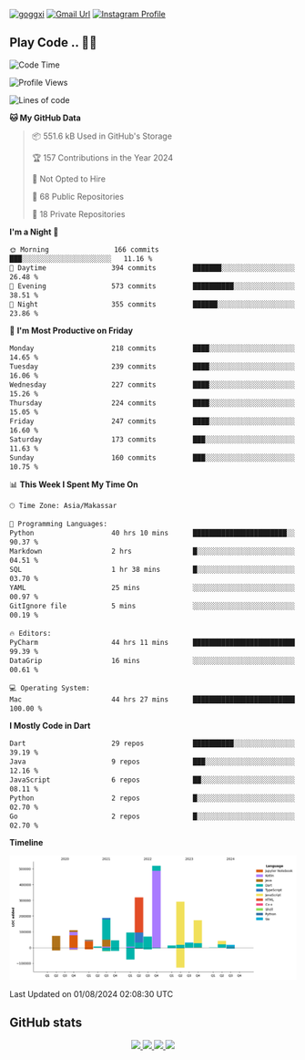 [![goggxi](https://img.shields.io/badge/Portofolio-Goggxi-orange)](https://goggxi.github.io)
[![Gmail Url](https://img.shields.io/twitter/url?label=Goggxi@gmail.com&logo=gmail&style=social&url=http%3A%2F%2Fmailto%3Acontact.Goggxi@gmail.com)](mailto:Goggxi@gmail.com) [![Instagram Profile](https://img.shields.io/twitter/url?label=moh_rifkan&logo=instagram&style=social&url=https://www.instagram.com/moh_rifkan/)](https://www.instagram.com/moh_rifkan/)

## Play Code .. 💬🚀

<!-- [![Moh Rifkan GitHub stats](https://github-readme-stats.vercel.app/api?username=goggxi&count_private=true&show_icons=true&theme=dracula&custom_title=Goggxi%20Statistic%20🚀)](https://github.com/goggxi/goggxi)

[![Top Langs](https://github-readme-stats.vercel.app/api/top-langs/?username=goggxi&langs_count=8&layout=compact&show_icons=true&theme=dracula)](https://github.com/goggxi/goggxi) -->

<!--START_SECTION:waka-->
![Code Time](http://img.shields.io/badge/Code%20Time-3%2C064%20hrs%2036%20mins-blue)

![Profile Views](http://img.shields.io/badge/Profile%20Views-0-blue)

![Lines of code](https://img.shields.io/badge/From%20Hello%20World%20I%27ve%20Written-2.0%20million%20lines%20of%20code-blue)

**🐱 My GitHub Data** 

> 📦 551.6 kB Used in GitHub's Storage 
 > 
> 🏆 157 Contributions in the Year 2024
 > 
> 🚫 Not Opted to Hire
 > 
> 📜 68 Public Repositories 
 > 
> 🔑 18 Private Repositories 
 > 
**I'm a Night 🦉** 

```text
🌞 Morning                166 commits         ███░░░░░░░░░░░░░░░░░░░░░░   11.16 % 
🌆 Daytime                394 commits         ███████░░░░░░░░░░░░░░░░░░   26.48 % 
🌃 Evening                573 commits         ██████████░░░░░░░░░░░░░░░   38.51 % 
🌙 Night                  355 commits         ██████░░░░░░░░░░░░░░░░░░░   23.86 % 
```
📅 **I'm Most Productive on Friday** 

```text
Monday                   218 commits         ████░░░░░░░░░░░░░░░░░░░░░   14.65 % 
Tuesday                  239 commits         ████░░░░░░░░░░░░░░░░░░░░░   16.06 % 
Wednesday                227 commits         ████░░░░░░░░░░░░░░░░░░░░░   15.26 % 
Thursday                 224 commits         ████░░░░░░░░░░░░░░░░░░░░░   15.05 % 
Friday                   247 commits         ████░░░░░░░░░░░░░░░░░░░░░   16.60 % 
Saturday                 173 commits         ███░░░░░░░░░░░░░░░░░░░░░░   11.63 % 
Sunday                   160 commits         ███░░░░░░░░░░░░░░░░░░░░░░   10.75 % 
```


📊 **This Week I Spent My Time On** 

```text
🕑︎ Time Zone: Asia/Makassar

💬 Programming Languages: 
Python                   40 hrs 10 mins      ███████████████████████░░   90.37 % 
Markdown                 2 hrs               █░░░░░░░░░░░░░░░░░░░░░░░░   04.51 % 
SQL                      1 hr 38 mins        █░░░░░░░░░░░░░░░░░░░░░░░░   03.70 % 
YAML                     25 mins             ░░░░░░░░░░░░░░░░░░░░░░░░░   00.97 % 
GitIgnore file           5 mins              ░░░░░░░░░░░░░░░░░░░░░░░░░   00.19 % 

🔥 Editors: 
PyCharm                  44 hrs 11 mins      █████████████████████████   99.39 % 
DataGrip                 16 mins             ░░░░░░░░░░░░░░░░░░░░░░░░░   00.61 % 

💻 Operating System: 
Mac                      44 hrs 27 mins      █████████████████████████   100.00 % 
```

**I Mostly Code in Dart** 

```text
Dart                     29 repos            ██████████░░░░░░░░░░░░░░░   39.19 % 
Java                     9 repos             ███░░░░░░░░░░░░░░░░░░░░░░   12.16 % 
JavaScript               6 repos             ██░░░░░░░░░░░░░░░░░░░░░░░   08.11 % 
Python                   2 repos             █░░░░░░░░░░░░░░░░░░░░░░░░   02.70 % 
Go                       2 repos             █░░░░░░░░░░░░░░░░░░░░░░░░   02.70 % 
```



**Timeline**

![Lines of Code chart](https://raw.githubusercontent.com/Goggxi/Goggxi/main/assets/bar_graph.png)


 Last Updated on 01/08/2024 02:08:30 UTC
<!--END_SECTION:waka-->

## GitHub stats

<p align="center">
  <a href="https://github.com/goggxi">
    <img src="http://github-profile-summary-cards.vercel.app/api/cards/profile-details?username=goggxi&theme=transparent" />
  </a>
  <a href="https://github.com/goggxi">
    <img src="https://github-readme-streak-stats.herokuapp.com/?user=goggxi&hide_border=true&card_width=338&theme=transparent" />
  </a>
  <a href="https://github.com/goggxi">
    <img src="http://github-profile-summary-cards.vercel.app/api/cards/stats?username=goggxi&theme=transparent" />
  </a>
  <a href="https://github.com/goggxi">
    <img src="https://github-readme-stats.vercel.app/api/top-langs/?username=goggxi&langs_count=10&exclude_repo=&hide=c,makefile,html,css,sass,nix,nunjucks,tsql,dockerfile,shell&card_width=699&hide_border=true&theme=transparent" />
  </a>
  <!-- <br/>
  <a href="https://github.com/goggxi">
    <img src="https://komarev.com/ghpvc/?username=goggxi&color=blue&style=flat" />
  </a> -->
</p>
